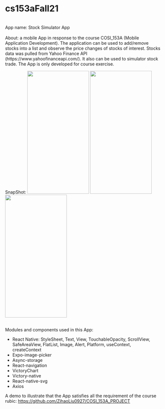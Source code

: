 # cs153aFall21
<div align="left">
<br> App name: Stock Simulator App <br/>
<br> About: a mobile App in response to the course COSI_153A (Mobile Application Development). The application can be used to add/remove stocks into a list and observe the price changes of stocks of interest. Stocks data was pulled from Yahoo Finance API (https://www.yahoofinanceapi.com/). It also can be used to simulator stock trade. The App is only developed for course exercise. <br/>

SnapShot:
  <img width = "200" height = "400" src = "https://user-images.githubusercontent.com/66043240/144551976-5d306e07-4d35-4a2b-aed6-2ad6066bdc70.jpg" />
  <img width = "200" height = "400" src = "https://user-images.githubusercontent.com/66043240/144552018-b2989e02-3bd4-4ec8-b24b-6ce1e007763c.jpg" />
  <img width = "200" height = "400" src = "https://user-images.githubusercontent.com/66043240/144552038-9bb019be-90cc-428f-a99c-2d8f0f77778f.jpg" />

<br>
Modules and components used in this App:
<br/>

- React Native: StyleSheet, Text, View, TouchableOpacity, ScrollView, SafeAreaView, FlatList, Image, Alert, Platform, useContext, createContext
- Expo-image-picker 
- Async-storage
- React-navigation
- VictoryChart
- Victory-native 
- React-native-svg
- Axios

A demo to illustrate that the App satisfies all the requirement of the course rubic: 
https://github.com/ZihaoLiu0927/COSI_153A_PROJECT
</div>
